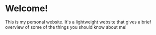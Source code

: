# Welcome!
This is my personal website. It's a lightweight website that gives a brief overview of some of the things you should know about me!
